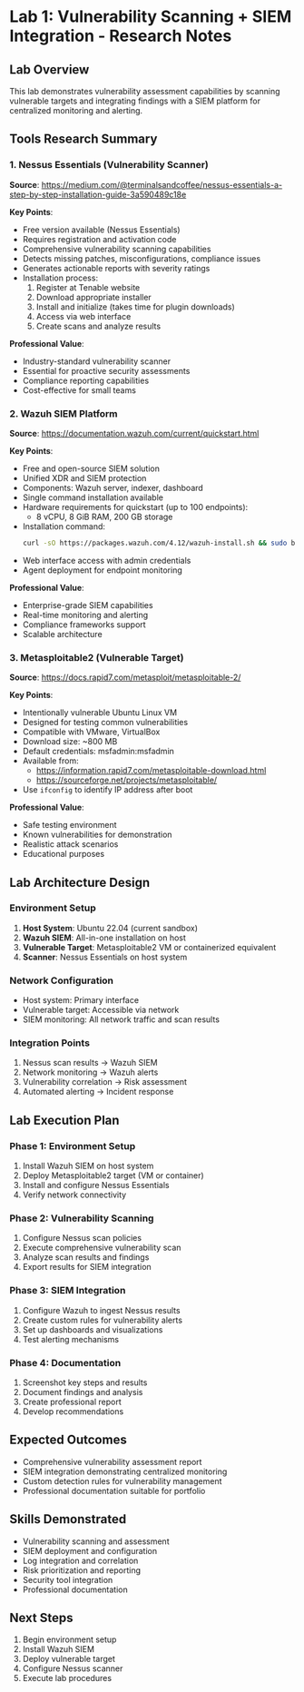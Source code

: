 # Lab 1: Vulnerability Scanning + SIEM Integration - Research Notes

## Lab Overview
This lab demonstrates vulnerability assessment capabilities by scanning vulnerable targets and integrating findings with a SIEM platform for centralized monitoring and alerting.

## Tools Research Summary

### 1. Nessus Essentials (Vulnerability Scanner)
**Source**: https://medium.com/@terminalsandcoffee/nessus-essentials-a-step-by-step-installation-guide-3a590489c18e

**Key Points**:
- Free version available (Nessus Essentials)
- Requires registration and activation code
- Comprehensive vulnerability scanning capabilities
- Detects missing patches, misconfigurations, compliance issues
- Generates actionable reports with severity ratings
- Installation process:
  1. Register at Tenable website
  2. Download appropriate installer
  3. Install and initialize (takes time for plugin downloads)
  4. Access via web interface
  5. Create scans and analyze results

**Professional Value**:
- Industry-standard vulnerability scanner
- Essential for proactive security assessments
- Compliance reporting capabilities
- Cost-effective for small teams

### 2. Wazuh SIEM Platform
**Source**: https://documentation.wazuh.com/current/quickstart.html

**Key Points**:
- Free and open-source SIEM solution
- Unified XDR and SIEM protection
- Components: Wazuh server, indexer, dashboard
- Single command installation available
- Hardware requirements for quickstart (up to 100 endpoints):
  - 8 vCPU, 8 GiB RAM, 200 GB storage
- Installation command:
  ```bash
  curl -sO https://packages.wazuh.com/4.12/wazuh-install.sh && sudo bash ./wazuh-install.sh -a
  ```
- Web interface access with admin credentials
- Agent deployment for endpoint monitoring

**Professional Value**:
- Enterprise-grade SIEM capabilities
- Real-time monitoring and alerting
- Compliance frameworks support
- Scalable architecture

### 3. Metasploitable2 (Vulnerable Target)
**Source**: https://docs.rapid7.com/metasploit/metasploitable-2/

**Key Points**:
- Intentionally vulnerable Ubuntu Linux VM
- Designed for testing common vulnerabilities
- Compatible with VMware, VirtualBox
- Download size: ~800 MB
- Default credentials: msfadmin:msfadmin
- Available from:
  - https://information.rapid7.com/metasploitable-download.html
  - https://sourceforge.net/projects/metasploitable/
- Use `ifconfig` to identify IP address after boot

**Professional Value**:
- Safe testing environment
- Known vulnerabilities for demonstration
- Realistic attack scenarios
- Educational purposes

## Lab Architecture Design

### Environment Setup
1. **Host System**: Ubuntu 22.04 (current sandbox)
2. **Wazuh SIEM**: All-in-one installation on host
3. **Vulnerable Target**: Metasploitable2 VM or containerized equivalent
4. **Scanner**: Nessus Essentials on host system

### Network Configuration
- Host system: Primary interface
- Vulnerable target: Accessible via network
- SIEM monitoring: All network traffic and scan results

### Integration Points
1. Nessus scan results → Wazuh SIEM
2. Network monitoring → Wazuh alerts
3. Vulnerability correlation → Risk assessment
4. Automated alerting → Incident response

## Lab Execution Plan

### Phase 1: Environment Setup
1. Install Wazuh SIEM on host system
2. Deploy Metasploitable2 target (VM or container)
3. Install and configure Nessus Essentials
4. Verify network connectivity

### Phase 2: Vulnerability Scanning
1. Configure Nessus scan policies
2. Execute comprehensive vulnerability scan
3. Analyze scan results and findings
4. Export results for SIEM integration

### Phase 3: SIEM Integration
1. Configure Wazuh to ingest Nessus results
2. Create custom rules for vulnerability alerts
3. Set up dashboards and visualizations
4. Test alerting mechanisms

### Phase 4: Documentation
1. Screenshot key steps and results
2. Document findings and analysis
3. Create professional report
4. Develop recommendations

## Expected Outcomes
- Comprehensive vulnerability assessment report
- SIEM integration demonstrating centralized monitoring
- Custom detection rules for vulnerability management
- Professional documentation suitable for portfolio

## Skills Demonstrated
- Vulnerability scanning and assessment
- SIEM deployment and configuration
- Log integration and correlation
- Risk prioritization and reporting
- Security tool integration
- Professional documentation

## Next Steps
1. Begin environment setup
2. Install Wazuh SIEM
3. Deploy vulnerable target
4. Configure Nessus scanner
5. Execute lab procedures

